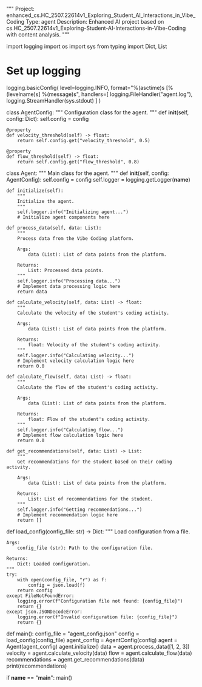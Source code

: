 """
Project: enhanced_cs.HC_2507.22614v1_Exploring_Student_AI_Interactions_in_Vibe_Coding
Type: agent
Description: Enhanced AI project based on cs.HC_2507.22614v1_Exploring-Student-AI-Interactions-in-Vibe-Coding with content analysis.
"""

import logging
import os
import sys
from typing import Dict, List

# Set up logging
logging.basicConfig(
    level=logging.INFO,
    format="%(asctime)s [%(levelname)s] %(message)s",
    handlers=[
        logging.FileHandler("agent.log"),
        logging.StreamHandler(sys.stdout)
    ]
)

class AgentConfig:
    """
    Configuration class for the agent.
    """
    def __init__(self, config: Dict):
        self.config = config

    @property
    def velocity_threshold(self) -> float:
        return self.config.get("velocity_threshold", 0.5)

    @property
    def flow_threshold(self) -> float:
        return self.config.get("flow_threshold", 0.8)

class Agent:
    """
    Main class for the agent.
    """
    def __init__(self, config: AgentConfig):
        self.config = config
        self.logger = logging.getLogger(__name__)

    def initialize(self):
        """
        Initialize the agent.
        """
        self.logger.info("Initializing agent...")
        # Initialize agent components here

    def process_data(self, data: List):
        """
        Process data from the Vibe Coding platform.

        Args:
            data (List): List of data points from the platform.

        Returns:
            List: Processed data points.
        """
        self.logger.info("Processing data...")
        # Implement data processing logic here
        return data

    def calculate_velocity(self, data: List) -> float:
        """
        Calculate the velocity of the student's coding activity.

        Args:
            data (List): List of data points from the platform.

        Returns:
            float: Velocity of the student's coding activity.
        """
        self.logger.info("Calculating velocity...")
        # Implement velocity calculation logic here
        return 0.0

    def calculate_flow(self, data: List) -> float:
        """
        Calculate the flow of the student's coding activity.

        Args:
            data (List): List of data points from the platform.

        Returns:
            float: Flow of the student's coding activity.
        """
        self.logger.info("Calculating flow...")
        # Implement flow calculation logic here
        return 0.0

    def get_recommendations(self, data: List) -> List:
        """
        Get recommendations for the student based on their coding activity.

        Args:
            data (List): List of data points from the platform.

        Returns:
            List: List of recommendations for the student.
        """
        self.logger.info("Getting recommendations...")
        # Implement recommendation logic here
        return []

def load_config(config_file: str) -> Dict:
    """
    Load configuration from a file.

    Args:
        config_file (str): Path to the configuration file.

    Returns:
        Dict: Loaded configuration.
    """
    try:
        with open(config_file, "r") as f:
            config = json.load(f)
        return config
    except FileNotFoundError:
        logging.error(f"Configuration file not found: {config_file}")
        return {}
    except json.JSONDecodeError:
        logging.error(f"Invalid configuration file: {config_file}")
        return {}

def main():
    config_file = "agent_config.json"
    config = load_config(config_file)
    agent_config = AgentConfig(config)
    agent = Agent(agent_config)
    agent.initialize()
    data = agent.process_data([1, 2, 3])
    velocity = agent.calculate_velocity(data)
    flow = agent.calculate_flow(data)
    recommendations = agent.get_recommendations(data)
    print(recommendations)

if __name__ == "__main__":
    main()